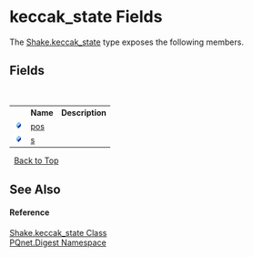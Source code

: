 # keccak_state Fields
 

The <a href="1ae1bd35-7a8a-534f-8493-83b37fccc479">Shake.keccak_state</a> type exposes the following members.


## Fields
&nbsp;<table><tr><th></th><th>Name</th><th>Description</th></tr><tr><td>![Public field](media/pubfield.gif "Public field")</td><td><a href="d082fe69-b5de-6f81-c103-d414d78bd124">pos</a></td><td /></tr><tr><td>![Public field](media/pubfield.gif "Public field")</td><td><a href="73e25a24-7c27-0d2a-b137-52711f99900f">s</a></td><td /></tr></table>&nbsp;
<a href="#keccak_state-fields">Back to Top</a>

## See Also


#### Reference
<a href="1ae1bd35-7a8a-534f-8493-83b37fccc479">Shake.keccak_state Class</a><br /><a href="21efb5f0-8611-9eaa-4575-81fa5c4164b4">PQnet.Digest Namespace</a><br />